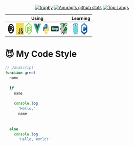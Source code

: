 <p align="center">
  <a href="https://github.com/ryo-ma/github-profile-trophy"><img src="https://github-profile-trophy.vercel.app/?username=spenserblack&theme=gruvbox" alt="trophy"/></a>
  <a href="https://github.com/anuraghazra/github-readme-stats"><img src="https://github-readme-stats.vercel.app/api?username=spenserblack&theme=gruvbox&show_icons=true" height="150" alt="Anurag's github stats"/></a>
  <a href="https://github.com/anuraghazra/github-readme-stats"><img src="https://github-readme-stats.vercel.app/api/top-langs/?username=spenserblack&theme=gruvbox&layout=compact&langs_count=10" height="150" alt="Top Langs"/></a>
</p>

<table align="center">
  <thead>
    <tr>
      <th scope="col">Using</th>
      <th scope="col">Learning</th>
    </tr>
  </thead>
  <tbody>
    <tr>
      <td>
        <img width="25" height="40" alt="Rust" src="https://raw.githubusercontent.com/devicons/devicon/master/icons/rust/rust-plain.svg" />
        <img width="25" height="40" alt="JavaScript" src="https://raw.githubusercontent.com/devicons/devicon/master/icons/javascript/javascript-original.svg" />
        <img width="25" height="40" alt="Node.js" src="https://raw.githubusercontent.com/devicons/devicon/master/icons/nodejs/nodejs-original.svg" />
        <img width="25" height="40" alt="Vue.js" src="https://raw.githubusercontent.com/devicons/devicon/master/icons/vuejs/vuejs-original.svg" />
        <img width="25" height="40" alt="Python" src="https://raw.githubusercontent.com/devicons/devicon/master/icons/python/python-original.svg" />
        <img width="25" height="40" alt="Django" src="https://raw.githubusercontent.com/devicons/devicon/master/icons/django/django-original.svg" />
        <img width="25" height="40" alt="Vim" src="https://raw.githubusercontent.com/devicons/devicon/master/icons/vim/vim-original.svg" />
      </td>
      <td>
        <img width="25" height="40" alt="Go" src="https://raw.githubusercontent.com/devicons/devicon/master/icons/go/go-original.svg" />
        <img width="25" height="40" alt="C" src="https://raw.githubusercontent.com/devicons/devicon/master/icons/c/c-original.svg" />
      </td>
    </tr>
  </tbody>
</table>

<!--
**spenserblack/spenserblack** is a ✨ _special_ ✨ repository because its `README.md` (this file) appears on your GitHub profile.

Here are some ideas to get you started:

- 🔭 I’m currently working on ...
- 🌱 I’m currently learning ...
- 👯 I’m looking to collaborate on ...
- 🤔 I’m looking for help with ...
- 💬 Ask me about ...
- 📫 How to reach me: ...
- 😄 Pronouns: ...
- ⚡ Fun fact: ...
-->

# :smiling_imp: My Code Style

```javascript
// JavaScript
function greet                                                                 (
  name                                                                         )
                                                                               {
  if                                                                           (
    name                                                                       )
                                                                               {
    console.log                                                                (
      'Hello,'                                                                 ,
      name                                                                     )
                                                                               ;
                                                                               }
  else                                                                         {
    console.log                                                                (
      'Hello, World!'                                                          )
                                                                               ;
                                                                               }
                                                                               }
```

[Rust]: https://devicon.dev/devicon.git/icons/rust/rust-plain.svg
[JavaScript]: https://devicon.dev/devicon.git/icons/javascript/javascript-original.svg
[Node.js]: https://devicon.dev/devicon.git/icons/nodejs/nodejs-original.svg
[Vue.js]: https://devicon.dev/devicon.git/icons/vuejs/vuejs-original.svg
[Nuxt.js]: https://simpleicons.org/icons/nuxt-dot-js.svg
[Python]: https://devicon.dev/devicon.git/icons/python/python-original.svg
[Django]: https://devicon.dev/devicon.git/icons/django/django-original.svg
[Go]: https://devicon.dev/devicon.git/icons/go/go-original.svg
[Git]: https://devicon.dev/devicon.git/icons/git/git-original.svg
